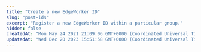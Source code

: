 ```yaml
---
title: "Create a new EdgeWorker ID"
slug: "post-ids"
excerpt: "Register a new EdgeWorker ID within a particular group."
hidden: false
createdAt: "Mon May 24 2021 21:09:06 GMT+0000 (Coordinated Universal Time)"
updatedAt: "Wed Dec 20 2023 15:51:58 GMT+0000 (Coordinated Universal Time)"
---
```

